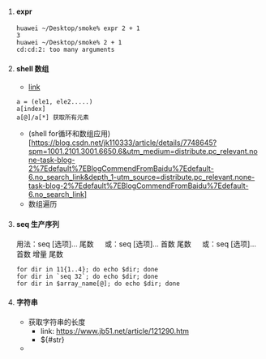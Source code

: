 1. #### expr 
    ```
    huawei ~/Desktop/smoke% expr 2 + 1
    3
    huawei ~/Desktop/smoke% 2 + 1     
    cd:cd:2: too many arguments
    ```
2. #### shell 数组
   - [link](https://www.runoob.com/linux/linux-shell-array.html)
   ```shell 
   a = (ele1, ele2.....)
   a[index]
   a[@]/a[*] 获取所有元素
   ```
   - (shell for循环和数组应用)[https://blog.csdn.net/jk110333/article/details/7748645?spm=1001.2101.3001.6650.6&utm_medium=distribute.pc_relevant.none-task-blog-2%7Edefault%7EBlogCommendFromBaidu%7Edefault-6.no_search_link&depth_1-utm_source=distribute.pc_relevant.none-task-blog-2%7Edefault%7EBlogCommendFromBaidu%7Edefault-6.no_search_link]
   - 数组遍历
2. #### seq 生产序列
   用法：seq [选项]... 尾数
　      或：seq [选项]... 首数 尾数
　      或：seq [选项]... 首数 增量 尾数
    ```
    for dir in 11{1..4}; do echo $dir; done
    for dir in `seq 32`; do echo $dir; done
    for dir in $array_name[@]; do echo $dir; done
    ```
3. #### 字符串
   - 获取字符串的长度
     - link: https://www.jb51.net/article/121290.htm
     - ${#str}
   - 